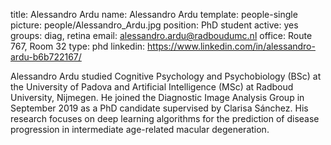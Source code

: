 title: Alessandro Ardu
name: Alessandro Ardu
template: people-single
picture: people/Alessandro_Ardu.jpg
position: PhD student
active: yes
groups: diag, retina
email: alessandro.ardu@radboudumc.nl
office: Route 767, Room 32
type: phd
linkedin: https://www.linkedin.com/in/alessandro-ardu-b6b722167/

Alessandro Ardu studied Cognitive Psychology and Psychobiology (BSc) at the University of Padova and Artificial Intelligence (MSc) at Radboud University, Nijmegen. He joined the Diagnostic Image Analysis Group in September 2019 as a PhD candidate supervised by Clarisa Sánchez. His research focuses on deep learning algorithms for the prediction of disease progression in intermediate age-related macular degeneration.
